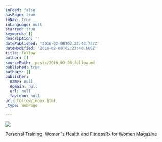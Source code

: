 ```yaml
---
inFeed: false
hasPage: true
inNav: true
inLanguage: null
starred: true
keywords: []
description: ''
datePublished: '2016-02-08T02:23:44.757Z'
dateModified: '2016-02-08T02:23:40.660Z'
title: Follow
author: []
sourcePath: _posts/2016-02-08-follow.md
published: true
authors: []
publisher:
  name: null
  domain: null
  url: null
  favicon: null
url: follow/index.html
_type: WebPage

---
```

![](https://s3-us-west-2.amazonaws.com/the-grid-img/p/c2a71c73d3339a30a1722450e1add7964f4a38bc.jpg)

Personal Training, Women's Health and FitnessRx for Women Magazine